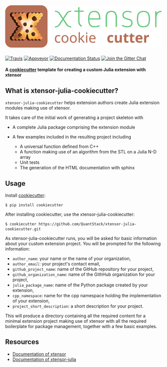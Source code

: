 # ![xtensor-cookiecutter](xtensor-cookiecutter.svg)

[![Travis](https://travis-ci.org/QuantStack/xtensor-julia-cookiecutter.svg?branch=master)](https://travis-ci.org/QuantStack/xtensor-julia-cookiecutter)
[![Appveyor](https://ci.appveyor.com/api/projects/status/p3g5252ubpi0am6x?svg=true)](https://ci.appveyor.com/project/QuantStack/xtensor-julia-cookiecutter)
[![Documentation Status](https://readthedocs.org/projects/xtensor/badge/?version=latest)](https://xtensor.readthedocs.io/en/latest/?badge=latest)
[![Join the Gitter Chat](https://badges.gitter.im/Join%20Chat.svg)](https://gitter.im/QuantStack/Lobby?utm_source=badge&utm_medium=badge&utm_campaign=pr-badge&utm_content=badge)

#### A [cookiecutter](https://github.com/audreyr/cookiecutter) template for creating a custom Julia extension with xtensor

## What is xtensor-julia-cookiecutter?

`xtensor-julia-cookiecutter` helps extension authors create Julia extension modules making use of xtensor.

It takes care of the initial work of generating a project skeleton with

- A complete Julia package comprising the extension module
- A few examples included in the resulting project including

    - A universal function defined from C++
    - A function making use of an algorithm from the STL on a Julia N-D array
    - Unit tests
    - The generation of the HTML documentation with sphinx

## Usage

Install [cookiecutter](https://github.com/audreyr/cookiecutter):

    $ pip install cookiecutter

After installing cookiecutter, use the xtensor-julia-cookiecutter:

    $ cookiecutter https://github.com/QuantStack/xtensor-julia-cookiecutter.git

As xtensor-julia-cookiecutter runs, you will be asked for basic information about
your custom extension project. You will be prompted for the following
information:

- `author_name`: your name or the name of your organization,
- `author_email`: your project's contact email,
- `github_project_name`: name of the GitHub repository for your project,
- `github_organization_name`: name of the GithHub organization for your project,
- `julia_package_name`: name of the Python package created by your extension,
- `cpp_namespace`: name for the cpp namespace holding the implementation of your extension,
- `project_short_description`: a short description for your project.

This will produce a directory containing all the required content for a minimal extension
project making use of xtensor with all the required boilerplate for package management,
together with a few basic examples.

## Resources

- [Documentation of xtensor](https://xtensor.readthedocs.io)
- [Documentation of xtensor-julia](https://xtensor-julia.readthedocs.io)
